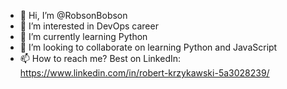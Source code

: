 - 👋 Hi, I’m @RobsonBobson
- 👀 I’m interested in DevOps career
- 🌱 I’m currently learning Python
- 💞️ I’m looking to collaborate on learning Python and JavaScript
- 📫 How to reach me? Best on LinkedIn: https://www.linkedin.com/in/robert-krzykawski-5a3028239/

<!---
RobsonBobson/RobsonBobson is a ✨ special ✨ repository because its `README.md` (this file) appears on your GitHub profile.
You can click the Preview link to take a look at your changes.
--->
